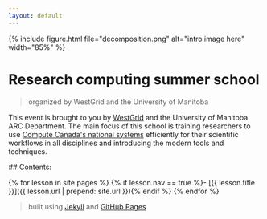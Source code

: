 ```yaml
---
layout: default
---
```


{% include figure.html file="decomposition.png" alt="intro image here" width="85%" %}

# Research computing summer school

> organized by WestGrid and the University of Manitoba

This event is brought to you by [WestGrid](https://www.westgrid.ca) and the University of Manitoba ARC
Department. The main focus of this school is training researchers to use
[Compute Canada's national systems](https://docs.computecanada.ca/wiki/National_systems) efficiently for
their scientific workflows in all disciplines and introducing the modern tools and techniques.

<div class="toc" markdown="1">
## Contents:

{% for lesson in site.pages %}
{% if lesson.nav == true %}- [{{ lesson.title }}]({{ lesson.url | prepend: site.url }}){% endif %}
{% endfor %}
</div>

> built using [Jekyll](https://jekyllrb.com/) and [GitHub Pages](https://pages.github.com/)
